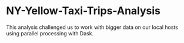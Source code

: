 # NY-Yellow-Taxi-Trips-Analysis
This analysis challenged us to work with bigger data on our local hosts using parallel processing with Dask.
